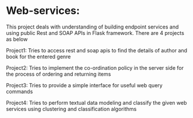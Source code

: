 # Web-services: 
This project deals with understanding of building endpoint services and using public Rest and SOAP APIs in Flask framework. There are 4 projects as below

Project1: Tries to access rest and soap apis to find the details of author and book for the entered genre

Project2: Tries to implement the co-ordination policy in the server side for the process of ordering and returning items

Project3: Tries to provide a simple interface for useful web query commands

Project4: Tries to perform textual data modeling and classify the given web services using clustering and classification algorithms
